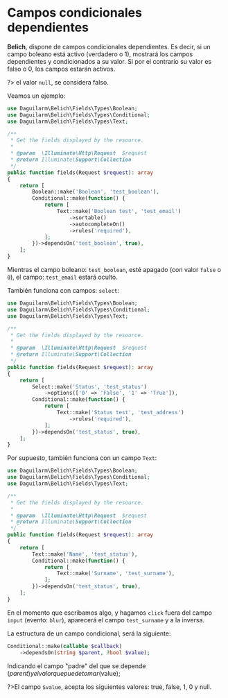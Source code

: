 # Campos condicionales dependientes

**Belich**, dispone de campos condicionales dependientes. Es decir, si un campo boleano está activo (verdadero o 1), mostrará los campos dependientes y condicionados a su valor. Si por el contrario su valor es falso o 0, los campos estarán activos.

?> el valor `null`, se considera falso.

Veamos un ejemplo:

```php
use Daguilarm\Belich\Fields\Types\Boolean;
use Daguilarm\Belich\Fields\Types\Conditional;
use Daguilarm\Belich\Fields\Types\Text;

/**
 * Get the fields displayed by the resource.
 *
 * @param  \Illuminate\Http\Request  $request
 * @return Illuminate\Support\Collection
 */
public function fields(Request $request): array
{
    return [
        Boolean::make('Boolean', 'test_boolean'),
        Conditional::make(function() {
            return [
                Text::make('Boolean test', 'test_email')
                    ->sortable()
                    ->autocompleteOn()
                    ->rules('required'),
            ];
        })->dependsOn('test_boolean', true),
    ];
}
```

Mientras el campo boleano: `test_boolean`, esté apagado (con valor `false` o `0`), el campo: `test_email` estará oculto.

También funciona con campos: `select`:

```php
use Daguilarm\Belich\Fields\Types\Boolean;
use Daguilarm\Belich\Fields\Types\Conditional;
use Daguilarm\Belich\Fields\Types\Text;

/**
 * Get the fields displayed by the resource.
 *
 * @param  \Illuminate\Http\Request  $request
 * @return Illuminate\Support\Collection
 */
public function fields(Request $request): array
{
    return [
        Select::make('Status', 'test_status')
            ->options(['0' => 'False', '1' => 'True']),
        Conditional::make(function() {
            return [
                Text::make('Status test', 'test_address')
                    ->rules('required'),
            ];
        })->dependsOn('test_status', true),
    ];
}
```

Por supuesto, también funciona con un campo `Text`:

```php
use Daguilarm\Belich\Fields\Types\Boolean;
use Daguilarm\Belich\Fields\Types\Conditional;
use Daguilarm\Belich\Fields\Types\Text;

/**
 * Get the fields displayed by the resource.
 *
 * @param  \Illuminate\Http\Request  $request
 * @return Illuminate\Support\Collection
 */
public function fields(Request $request): array
{
    return [
        Text::make('Name', 'test_status'),
        Conditional::make(function() {
            return [
                Text::make('Surname', 'test_surname'),
            ];
        })->dependsOn('test_status', true),
    ];
}
```

En el momento que escribamos algo, y hagamos `click` fuera del campo `input` (evento: `blur`), aparecerá el campo `test_surname` y a la inversa.

La estructura de un campo condicional, será la siguiente:

```php
Conditional::make(callable $callback)
    ->dependsOn(string $parent, ?bool $value);
```

Indicando el campo "padre" del que se depende ($parent) y el valor que puede tomar ($value);

?>El campo `$value`, acepta los siguientes valores: true, false, 1, 0 y null.
